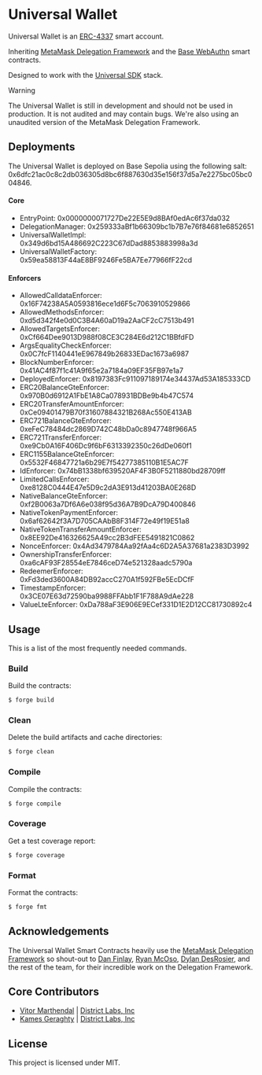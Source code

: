 # Universal Wallet
Universal Wallet is an [ERC-4337](https://eip.tools/eip/4337) smart account.

Inheriting [MetaMask Delegation Framework](https://github.com/MetaMask/delegation-framework) and the [Base WebAuthn](https://github.com/base-org/webauthn-sol) smart contracts.

Designed to work with the [Universal SDK](https://github.com/district-labs/universal-sdk) stack.

> [!WARNING]  
> The Universal Wallet is still in development and should not be used in production. It is not audited and may contain bugs.
> We're also using an unaudited version of the MetaMask Delegation Framework.

## Deployments
The Universal Wallet is deployed on Base Sepolia using the following salt: 0x6dfc21ac0c8c2db036305d8bc6f887630d35e156f37d5a7e2275bc05bc004846.

#### Core
- EntryPoint: 0x0000000071727De22E5E9d8BAf0edAc6f37da032
- DelegationManager: 0x259333aBf1b66309bc1b7B7e76f84681e6852651
- UniversalWalletImpl: 0x349d6bd15A486692C223C67dDad8853883998a3d
- UniversalWalletFactory: 0x59ea58813F44aE8BF9246Fe5BA7Ee77966fF22cd
    
#### Enforcers
- AllowedCalldataEnforcer: 0x16F74238A5A0593816ece1d6F5c7063910529866
- AllowedMethodsEnforcer: 0xd5d342f4e0d0C3B4A60aD19a2AaCF2cC7513b491
- AllowedTargetsEnforcer: 0xCf664Dee9013D988f08CE3C284E6d212C1BBfdFD
- ArgsEqualityCheckEnforcer: 0x0C7fcF1140441eE967849b26833EDac1673a6987
- BlockNumberEnforcer: 0x41AC4f87f1c41A9f65e2a7184a09EF35FB97e1a7
- DeployedEnforcer: 0x8197383Fc911097189174e34437Ad53A185333CD
- ERC20BalanceGteEnforcer: 0x970B0d6912A1FbE1A8Ca078931BDBe9b4b47C574
- ERC20TransferAmountEnforcer: 0xCe09401479B70f31607884321B268Ac550E413AB
- ERC721BalanceGteEnforcer: 0xeFeC78484dc2869D742C48bDa0c8947748f966A5
- ERC721TransferEnforcer: 0xe9Cb0A16F406Dc9f6bF6313392350c26dDe060f1
- ERC1155BalanceGteEnforcer: 0x5532F46847721a6b29E7f54277385110B1E5AC7F
- IdEnforcer: 0x74bB1338bf639520AF4F3B0F5211880bd28709ff
- LimitedCallsEnforcer: 0xe8128C0444E47e5D9c2dA3E913d41203BA0E268D
- NativeBalanceGteEnforcer: 0xf2B0063a7Df6A6e038f95d36A7B9DcA79D400846
- NativeTokenPaymentEnforcer: 0x6af62642f3A7D705CAAbB8F314F72e49f19E51a8
- NativeTokenTransferAmountEnforcer: 0x8EE92De416326625A49cc2B3dFEE5491821C0862
- NonceEnforcer: 0x4Ad3479784Aa92fAa4c6D2A5A37681a2383D3992
- OwnershipTransferEnforcer: 0xa6cAF93F28554eE7846ceD74e521328aadc5790a
- RedeemerEnforcer: 0xFd3ded3600A84DB92accC270A1f592FBe5EcDCfF
- TimestampEnforcer: 0x3CE07E63d72590ba9988FFAbb1F1F788A9dAe228
- ValueLteEnforcer: 0xDa788aF3E906E9ECef331D1E2D12CC81730892c4

## Usage

This is a list of the most frequently needed commands.

### Build

Build the contracts:

```sh
$ forge build
```

### Clean

Delete the build artifacts and cache directories:

```sh
$ forge clean
```

### Compile

Compile the contracts:

```sh
$ forge compile
```

### Coverage

Get a test coverage report:

```sh
$ forge coverage
```

### Format

Format the contracts:

```sh
$ forge fmt
```

## Acknowledgements
The Universal Wallet Smart Contracts heavily use the [MetaMask Delegation Framework](https://github.com/MetaMask/delegation-framework) so shout-out to [Dan Finlay](https://github.com/danfinlay), [Ryan McOso](https://github.com/McOso), [Dylan DesRosier](https://github.com/dylandesrosier), and the rest of the team, for their incredible work on the Delegation Framework.

## Core Contributors

- [Vitor Marthendal](https://x.com/VitorMarthendal) | [District Labs, Inc](https://www.districtlabs.com/)
- [Kames Geraghty](https://x.com/KamesGeraghty) | [District Labs, Inc](https://www.districtlabs.com/)

## License

This project is licensed under MIT.
